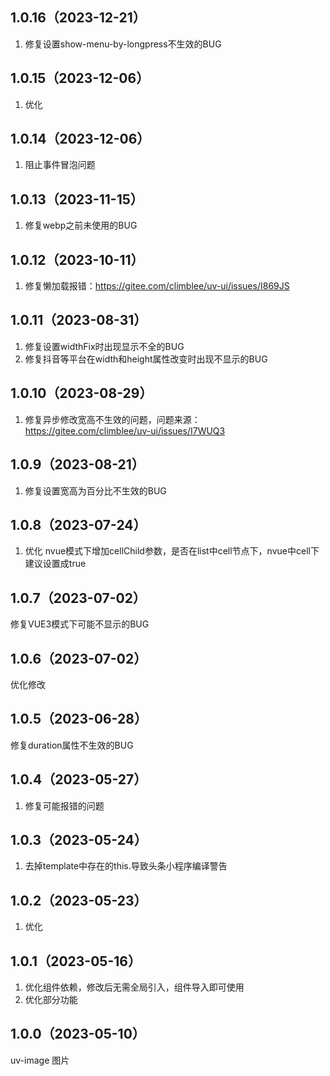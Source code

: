 ## 1.0.16（2023-12-21）
1. 修复设置show-menu-by-longpress不生效的BUG
## 1.0.15（2023-12-06）
1. 优化
## 1.0.14（2023-12-06）
1. 阻止事件冒泡问题
## 1.0.13（2023-11-15）
1. 修复webp之前未使用的BUG
## 1.0.12（2023-10-11）
1. 修复懒加载报错：https://gitee.com/climblee/uv-ui/issues/I869JS
## 1.0.11（2023-08-31）
1. 修复设置widthFix时出现显示不全的BUG
2. 修复抖音等平台在width和height属性改变时出现不显示的BUG
## 1.0.10（2023-08-29）
1. 修复异步修改宽高不生效的问题，问题来源：https://gitee.com/climblee/uv-ui/issues/I7WUQ3
## 1.0.9（2023-08-21）
1. 修复设置宽高为百分比不生效的BUG
## 1.0.8（2023-07-24）
1. 优化 nvue模式下增加cellChild参数，是否在list中cell节点下，nvue中cell下建议设置成true
## 1.0.7（2023-07-02）
修复VUE3模式下可能不显示的BUG
## 1.0.6（2023-07-02）
优化修改
## 1.0.5（2023-06-28）
修复duration属性不生效的BUG
## 1.0.4（2023-05-27）
1. 修复可能报错的问题
## 1.0.3（2023-05-24）
1. 去掉template中存在的this.导致头条小程序编译警告
## 1.0.2（2023-05-23）
1. 优化
## 1.0.1（2023-05-16）
1. 优化组件依赖，修改后无需全局引入，组件导入即可使用
2. 优化部分功能
## 1.0.0（2023-05-10）
uv-image 图片
